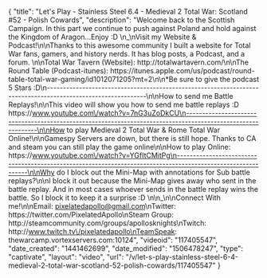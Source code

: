 {
    "title": "Let's Play - Stainless Steel 6.4 - Medieval 2 Total War: Scotland #52 - Polish Cowards",
    "description": "Welcome back to the Scottish Campaign.  In this part we continue to push against Poland and hold against the Kingdom of Aragon...Enjoy :D \n_\nVisit my Website & Podcast!\n\nThanks to this awesome community I built a website for Total War fans, gamers, and history nerds.  It has blog posts, a Podcast, and a forum.  \n\nTotal War Tavern (Website): http:\/\/totalwartavern.com\/\n\nThe Round Table (Podcast-itunes): https:\/\/itunes.apple.com\/us\/podcast\/round-table-total-war-gaming\/id1012071205?mt=2\n\n*Be sure to give the podcast 5 Stars :D\n-------------------------------------------------------------------------------------------------------------\n\nHow to send me Battle Replays!\n\nThis video will show you how to send me battle replays :D https:\/\/www.youtube.com\/watch?v=7nG3uZoDkCU\n-------------------------------------------------------------------------------------------------------------\n\nHow to play Medieval 2 Total War & Rome Total War Online!\n\nGamespy Servers are down, but there is still hope.  Thanks to CA and steam you can still play the game online\n\nHow to play Online: https:\/\/www.youtube.com\/watch?v=YGfItCMitPg\n-------------------------------------------------------------------------------------------------------------\n\nWhy do I block out the Mini-Map with annotations for Sub battle replays?\n\nI block it out because the Mini-Map gives away who sent in the battle replay.  And in most cases whoever sends in the battle replay wins the battle.  So I block it to keep it a surprise :D  \n\n_\n\nConnect With me!\n\nEmail: pixelatedapollo@gmail.com\nTwitter: https:\/\/twitter.com\/PixelatedApollo\nSteam Group:  http:\/\/steamcommunity.com\/groups\/apollosknights\nTwitch: http:\/\/www.twitch.tv\/pixelatedapollo\nTeamSpeak: thewarcamp.vortexservers.com:10124",
    "videoid": "117405547",
    "date_created": "1441462699",
    "date_modified": "1506478247",
    "type": "captivate",
    "layout": "video",
    "url": "\/v\/let-s-play-stainless-steel-6-4-medieval-2-total-war-scotland-52-polish-cowards\/117405547"
}